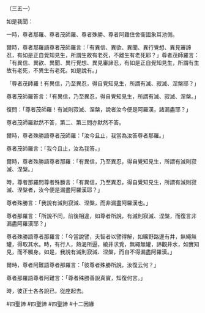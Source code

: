 （三五一）

如是我聞：

一時，尊者那羅、尊者茂師羅、尊者殊勝、尊者阿難住舍衛國象耳池側。

爾時，尊者那羅語尊者茂師羅言：「有異信、異欲、異聞、異行覺想、異見審諦忍，有如是正自覺知見生，所謂生故有老死，不離生有老死耶？」尊者茂師羅言：「有異信、異欲、異聞、異行覺想、異見審諦忍，有如是正自覺知見生，所謂有生故有老死，不異生有老死。如是說有。」

「尊者茂師羅！有異信，乃至異忍，得自覺知見生，所謂有滅、寂滅、涅槃耶？」

尊者茂師羅答言：「有異信，乃至異忍，得自覺知見生，所謂有滅、寂滅、涅槃。」

復問：「尊者茂師羅！有滅則寂滅、涅槃，說者汝今便是阿羅漢，諸漏盡耶？」

尊者茂師羅默然不答，第二、第三問亦默然不答。

爾時，尊者殊勝語尊者茂師羅：「汝今且止，我當為汝答尊者那羅。」

尊者茂師羅言：「我今且止，汝為我答。」

爾時，尊者殊勝語尊者那羅：「有異信，乃至異忍，得自覺知見生，所謂有滅則寂滅、涅槃。」

時，尊者那羅問尊者殊勝言：「有異信，乃至異忍，得自覺知見生，所謂有滅則寂滅、涅槃者，汝今便是漏盡阿羅漢耶？」

尊者殊勝言：「我說有滅則寂滅、涅槃，而非漏盡阿羅漢也。」

尊者那羅言：「所說不同，前後相違，如尊者所說，有滅則寂滅、涅槃，而復言非漏盡阿羅漢耶？」

尊者殊勝語尊者那羅言：「今當說譬，夫智者以譬得解，如曠野路邊有井，無繩無罐，得取其水。時，有行人，熱渴所逼，繞井求覓，無繩無罐，諦觀井水，如實知見，而不觸身。如是，我說有滅則寂滅、涅槃，而自不得漏盡阿羅漢。」

爾時，尊者阿難語尊者那羅言：「彼尊者殊勝所說，汝復云何？」

尊者那羅語尊者阿難言：「尊者殊勝善說真實，知復何言。」

時，彼正士各各說已，從座起去。







#四聖諦
#四聖諦
#四聖諦
#十二因緣
